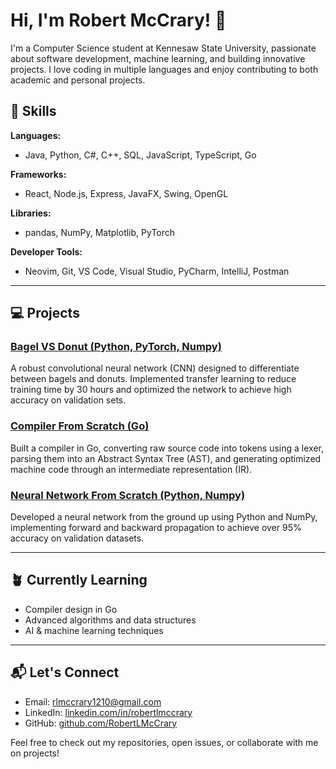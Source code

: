 # Hi, I'm Robert McCrary! :wave:

I'm a Computer Science student at Kennesaw State University, passionate about software development, machine learning, and building innovative projects. I love coding in multiple languages and enjoy contributing to both academic and personal projects.

## :rocket: Skills

**Languages:**
- Java, Python, C\#, C++, SQL, JavaScript, TypeScript, Go

**Frameworks:**
- React, Node.js, Express, JavaFX, Swing, OpenGL

**Libraries:**
- pandas, NumPy, Matplotlib, PyTorch

**Developer Tools:**
- Neovim, Git, VS Code, Visual Studio, PyCharm, IntelliJ, Postman

---

## :computer: Projects

### [Bagel VS Donut (Python, PyTorch, Numpy)](https://github.com/RobertLMcCrary)
A robust convolutional neural network (CNN) designed to differentiate between bagels and donuts. Implemented transfer learning to reduce training time by 30 hours and optimized the network to achieve high accuracy on validation sets.

### [Compiler From Scratch (Go)](https://github.com/RobertLMcCrary)
Built a compiler in Go, converting raw source code into tokens using a lexer, parsing them into an Abstract Syntax Tree (AST), and generating optimized machine code through an intermediate representation (IR).

### [Neural Network From Scratch (Python, Numpy)](https://github.com/RobertLMcCrary)
Developed a neural network from the ground up using Python and NumPy, implementing forward and backward propagation to achieve over 95% accuracy on validation datasets.

---

## :potted_plant: Currently Learning
- Compiler design in Go
- Advanced algorithms and data structures
- AI & machine learning techniques

---

## :mailbox_with_mail: Let's Connect
- Email: [rlmccrary1210@gmail.com](mailto:rlmccrary1210@gmail.com)
- LinkedIn: [linkedin.com/in/robertlmccrary](https://www.linkedin.com/in/robertlmccrary)
- GitHub: [github.com/RobertLMcCrary](https://github.com/RobertLMcCrary)

Feel free to check out my repositories, open issues, or collaborate with me on projects!
